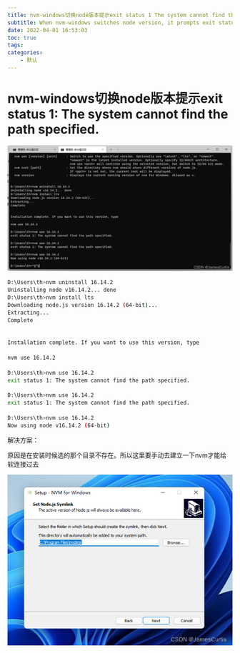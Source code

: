 ```yaml
---
title: nvm-windows切换node版本提示exit status 1 The system cannot find the path specified.
subtitle: When nvm-windows switches node version, it prompts exit status 1 The system cannot find the path specified.
date: 2022-04-01 16:53:03
toc: true
tags: 
categories: 
    - 默认
---
```


#  **nvm-windows切换node版本提示exit status 1: The system cannot find the path specified.**


![img](https://raw.githubusercontent.com/james-curtis/blog-img/img/img/85e161a177b14afa9db0fa69c5d15509.png)

```bash
D:\Users\th>nvm uninstall 16.14.2
Uninstalling node v16.14.2... done
D:\Users\th>nvm install lts
Downloading node.js version 16.14.2 (64-bit)...
Extracting...
Complete


Installation complete. If you want to use this version, type

nvm use 16.14.2

D:\Users\th>nvm use 16.14.2
exit status 1: The system cannot find the path specified.

D:\Users\th>nvm use 16.14.2
exit status 1: The system cannot find the path specified.

D:\Users\th>nvm use 16.14.2
Now using node v16.14.2 (64-bit)
```


解决方案：

原因是在安装时候选的那个目录不存在。所以这里要手动去建立一下nvm才能给软连接过去

![img](https://raw.githubusercontent.com/james-curtis/blog-img/img/img/2cdb465df81044a99da3f5504e7c4eaa.png)